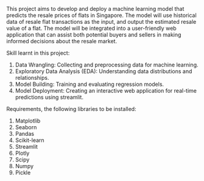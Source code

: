 This project aims to develop and deploy a machine learning model that predicts the resale prices of flats in Singapore. The model will use historical data of resale flat transactions as the input, and output the estimated resale value of a flat. The model will be integrated into a user-friendly web application that can assist both potential buyers and sellers in making informed decisions about the resale market.

Skill learnt in this project:

1. Data Wrangling: Collecting and preprocessing data for machine learning.
2. Exploratory Data Analysis (EDA): Understanding data distributions and relationships.
3. Model Building: Training and evaluating regression models.
4. Model Deployment: Creating an interactive web application for real-time predictions using streamlit.

Requirements, the following libraries to be installed:

1. Matplotlib
2. Seaborn
3. Pandas
4. Scikit-learn
5. Streamlit
6. Plotly
7. Scipy
8. Numpy
9. Pickle
